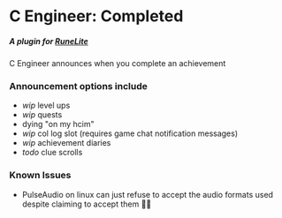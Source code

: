 # C Engineer: Completed
##### A plugin for [RuneLite](https://runelite.net/)
C Engineer announces when you complete an achievement

### Announcement options include
- *wip* level ups
- *wip* quests
- dying "on my hcim"
- *wip* col log slot (requires game chat notification messages)
- *wip* achievement diaries
- *todo* clue scrolls

### Known Issues
- PulseAudio on linux can just refuse to accept the audio formats used despite claiming to accept them :man_shrugging: